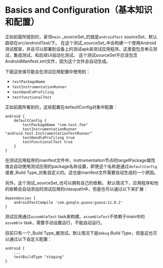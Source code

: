 # Basics and Configuration（基本知识和配置）

正如前面所提到的，紧邻`main` _sourceSet_的就是`androidTest` _sourceSet_，默认路径在src/androidTest/下。
在这个测试_sourceSet_中会构建一个使用Android测试框架，并且可以部署到设备上的测试apk来测试应用程序。这里面包含单元测试，集成测试，和后续UI自动化测试。
这个测试sourceSet不应该包含AndroidManifest.xml文件，因为这个文件会自动生成。

下面这些值可能会在测试应用配置中使用到：

* `testPackageName`
* `testInstrumentationRunner`
* `testHandleProfiling`
* `testfunctionalTest`

正如前面所看到的，这些配置在defaultConfig对象中配置：

    android {
        defaultConfig {
            testPackageName "com.test.foo"
            testInstrumentationRunner "android.test.InstrumentationTestRunner"
            testHandleProfiling true
            testFunctionalTest true
        }
    }

在测试应用程序的manifest文件中，instrumentation节点的targetPackage属性值会自动使用测试应用的package名称设置，即使这个名称是通过`defaultConfig`或者_Build Type_对象自定义的。这也是manifest文件需要自动生成的一个原因。

另外，这个测试_sourceSet_也可以拥有自己的依赖。
默认情况下，应用程序和他的依赖会自动添加的测试应用的classpath中，但是也可以通过以下来扩展：

    dependencies {
        androidTestCompile 'com.google.guava:guava:11.0.2'
    }

测试应用通过`assembleTest` task来构建。`assembleTest`不依赖于main中的`assemble` task，需要手动设置运行，不能自动运行。

目前只有一个_Build Type_被测试。默认情况下是`debug` _Build Type_，但是这也可以通过以下自定义配置：

    android {
        ...
        testBuildType "staging"
    }
